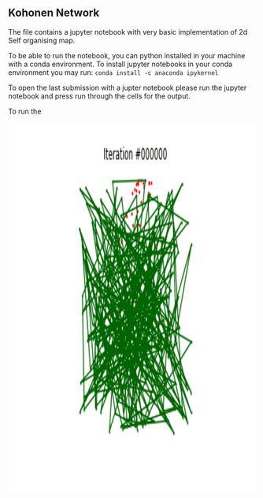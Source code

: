 ## Kohonen Network

The file contains a jupyter notebook with very basic implementation of 2d Self organising map.

To be able to run the notebook, you can python installed in your machine with a conda environment.
To install jupyter notebooks in your conda environment you may run:
`conda install -c anaconda ipykernel`

To open the last submission with a jupter notebook please run the jupyter notebook and press run through the cells for the output.

To run the 

<img src="https://github.com/IqraShahzad1/SOM_TSP/blob/main/src/display_gif.gif" width="750" height="750" />
